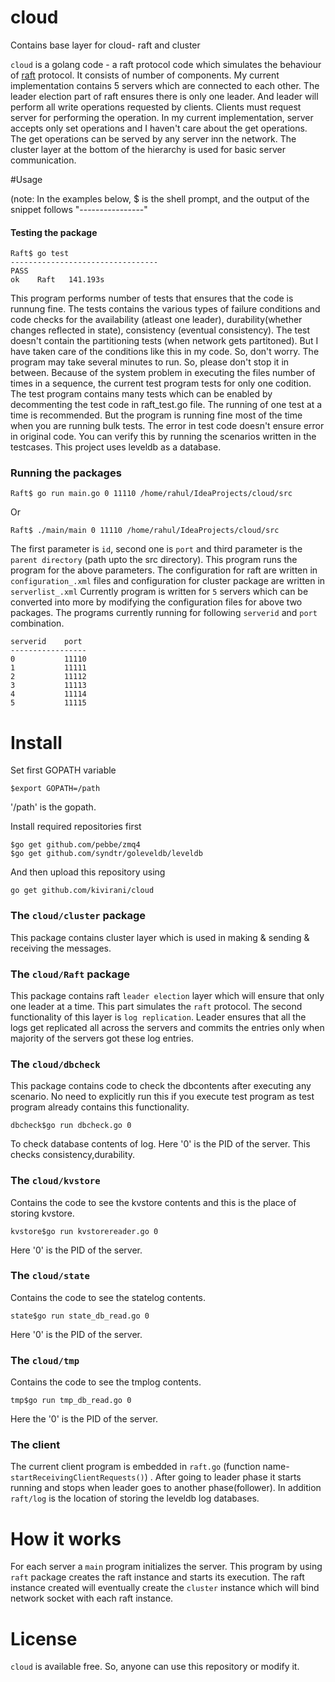cloud
=====

Contains base layer for cloud- raft and cluster

`cloud` is a golang code - a raft protocol code which simulates the behaviour of [raft](https://speakerdeck.com/benbjohnson/raft-the-understandable-distributed-consensus-protocol) protocol. It consists of number of components. My current implementation contains 5 servers which are connected to each other. The leader election part of raft ensures there is only one leader. And leader will perform all write operations requested by clients. Clients must request server for performing the operation. In my current implementation, server accepts only set operations and I haven't care about the get operations. The get operations can be served by any server inn the network. The cluster layer at the bottom of the hierarchy is used for basic server communication.   

#Usage

(note: In the examples below, $ is the shell prompt, and the output of the snippet follows "----------------"
#### Testing the package
```
Raft$ go test
---------------------------------
PASS
ok    Raft   141.193s
```
This program performs number of tests that ensures that the code is runnung fine. The tests contains the various types of failure conditions and code checks for the availability (atleast one leader), durability(whether changes reflected in state), consistency (eventual consistency). The test doesn't contain the partitioning tests (when network gets partitoned). But I have taken care of the conditions like this in my code. So, don't worry. 
The program may take several minutes to run. So, please don't stop it in between. Because of the system problem in executing the files number of times in a sequence, the current test program tests for only one codition. The test program contains many tests which can be enabled by decommenting the test code in raft_test.go file. The running of one test at a time is recommended. But the program is running fine most of the time when you are running bulk tests. The error in test code doesn't ensure error in original code. You can verify this by running the scenarios written in the testcases. This project uses leveldb as a database.


### Running the packages

```
Raft$ go run main.go 0 11110 /home/rahul/IdeaProjects/cloud/src

```
Or
```
Raft$ ./main/main 0 11110 /home/rahul/IdeaProjects/cloud/src
```

The first parameter is `id`, second one is `port` and third parameter is the `parent directory` (path upto the src directory). This program runs the program for the above parameters. The configuration for raft are written in `configuration_.xml` files and configuration for cluster package are written in `serverlist_.xml` 
Currently program is written for `5` servers which can be converted into more by modifying the configuration files for above two packages. The programs currently running for following `serverid` and `port` combination.
```
serverid    port
-----------------
0           11110
1           11111
2           11112
3           11113
4           11114
5           11115
```

# Install
Set first GOPATH variable

```
$export GOPATH=/path

```
'/path' is the gopath.

Install required repositories first 

```
$go get github.com/pebbe/zmq4
$go get github.com/syndtr/goleveldb/leveldb

```

And then upload this repository using

```
go get github.com/kivirani/cloud

```
### The `cloud/cluster` package

This package contains cluster layer which is used in making & sending & receiving the messages.

### The `cloud/Raft` package

This package contains raft `leader election` layer which will ensure that only one leader at a time. This part simulates the `raft` protocol. The second functionality of this layer is `log replication`. Leader ensures that all the logs get replicated all across the servers and commits the entries only when majority of the servers got these log entries.

### The `cloud/dbcheck`
This package contains code to check the dbcontents after executing any scenario. No need to explicitly run this if you execute test program as test program already contains this functionality.

```
dbcheck$go run dbcheck.go 0

```
To check database contents of log. Here '0' is the PID of the server. This checks consistency,durability.
### The `cloud/kvstore`
Contains the code to see the kvstore contents and this is the place of storing kvstore.

```
kvstore$go run kvstorereader.go 0

```
Here '0' is the PID of the server.

### The `cloud/state`
Contains the code to see the statelog contents.

```
state$go run state_db_read.go 0

```
Here '0' is the PID of the server.

### The `cloud/tmp`
Contains the code to see the tmplog contents.

```
tmp$go run tmp_db_read.go 0

```
Here the '0' is the PID of the server.


### The client
The current client program is embedded in `raft.go` (function name-`startReceivingClientRequests()`) . After going to leader phase it starts running and stops when leader  goes to another phase(follower). 
In addition `raft/log` is the location of storing the leveldb log databases.
# How it works
For each server a `main` program initializes the server. This program by using `raft` package creates the raft instance and starts its execution. The raft instance created will eventually create the `cluster` instance which will bind network socket with each raft instance.

# License

`cloud` is available free. So, anyone can use this repository or modify it.
